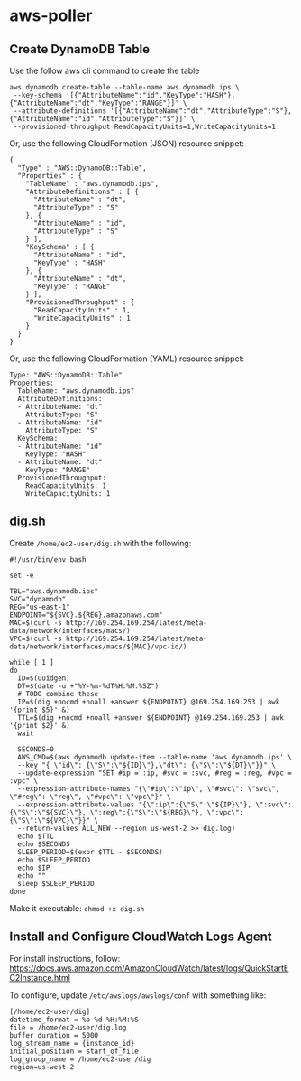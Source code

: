 # aws-poller

## Create DynamoDB Table

Use the follow aws cli command to create the table

```
aws dynamodb create-table --table-name aws.dynamodb.ips \
 --key-schema '[{"AttributeName":"id","KeyType":"HASH"},{"AttributeName":"dt","KeyType":"RANGE"}]' \
 --attribute-definitions '[{"AttributeName":"dt","AttributeType":"S"},{"AttributeName":"id","AttributeType":"S"}]' \
 --provisioned-throughput ReadCapacityUnits=1,WriteCapacityUnits=1
``` 

Or, use the following CloudFormation (JSON) resource snippet:

```
{
  "Type" : "AWS::DynamoDB::Table",
  "Properties" : {
    "TableName" : "aws.dynamodb.ips",
    "AttributeDefinitions" : [ {
      "AttributeName" : "dt",
      "AttributeType" : "S"
    }, {
      "AttributeName" : "id",
      "AttributeType" : "S"
    } ],
    "KeySchema" : [ {
      "AttributeName" : "id",
      "KeyType" : "HASH"
    }, {
      "AttributeName" : "dt",
      "KeyType" : "RANGE"
    } ],
    "ProvisionedThroughput" : {
      "ReadCapacityUnits" : 1,
      "WriteCapacityUnits" : 1
    }
  }
}
```
Or, use the following CloudFormation (YAML) resource snippet:

```
Type: "AWS::DynamoDB::Table"
Properties:
  TableName: "aws.dynamodb.ips"
  AttributeDefinitions:
  - AttributeName: "dt"
    AttributeType: "S"
  - AttributeName: "id"
    AttributeType: "S"
  KeySchema:
  - AttributeName: "id"
    KeyType: "HASH"
  - AttributeName: "dt"
    KeyType: "RANGE"
  ProvisionedThroughput:
    ReadCapacityUnits: 1
    WriteCapacityUnits: 1
```    

## dig.sh

Create `/home/ec2-user/dig.sh` with the following:
```
#!/usr/bin/env bash

set -e

TBL="aws.dynamodb.ips"
SVC="dynamodb"
REG="us-east-1"
ENDPOINT="${SVC}.${REG}.amazonaws.com"
MAC=$(curl -s http://169.254.169.254/latest/meta-data/network/interfaces/macs/)
VPC=$(curl -s http://169.254.169.254/latest/meta-data/network/interfaces/macs/${MAC}/vpc-id/)

while [ 1 ]
do
  ID=$(uuidgen)
  DT=$(date -u +"%Y-%m-%dT%H:%M:%SZ")
  # TODO combine these
  IP=$(dig +nocmd +noall +answer ${ENDPOINT} @169.254.169.253 | awk '{print $5}' &)
  TTL=$(dig +nocmd +noall +answer ${ENDPOINT} @169.254.169.253 | awk '{print $2}' &)
  wait

  SECONDS=0
  AWS_CMD=$(aws dynamodb update-item --table-name 'aws.dynamodb.ips' \
  --key "{ \"id\": {\"S\":\"${ID}\"},\"dt\": {\"S\":\"${DT}\"}}" \
  --update-expression "SET #ip = :ip, #svc = :svc, #reg = :reg, #vpc = :vpc" \
  --expression-attribute-names "{\"#ip\":\"ip\", \"#svc\": \"svc\", \"#reg\": \"reg\", \"#vpc\": \"vpc\"}" \
  --expression-attribute-values "{\":ip\":{\"S\":\"${IP}\"}, \":svc\":{\"S\":\"${SVC}\"}, \":reg\":{\"S\":\"${REG}\"}, \":vpc\":{\"S\":\"${VPC}\"}}" \
  --return-values ALL_NEW --region us-west-2 >> dig.log)
  echo $TTL
  echo $SECONDS
  SLEEP_PERIOD=$(expr $TTL - $SECONDS)
  echo $SLEEP_PERIOD
  echo $IP
  echo ""
  sleep $SLEEP_PERIOD
done
```
Make it executable: `chmod +x dig.sh`

## Install and Configure CloudWatch Logs Agent

For install instructions, follow: https://docs.aws.amazon.com/AmazonCloudWatch/latest/logs/QuickStartEC2Instance.html

To configure, update `/etc/awslogs/awslogs/conf` with something like:

```
[/home/ec2-user/dig]
datetime_format = %b %d %H:%M:%S
file = /home/ec2-user/dig.log
buffer_duration = 5000
log_stream_name = {instance_id}
initial_position = start_of_file
log_group_name = /home/ec2-user/dig
region=us-west-2
```
